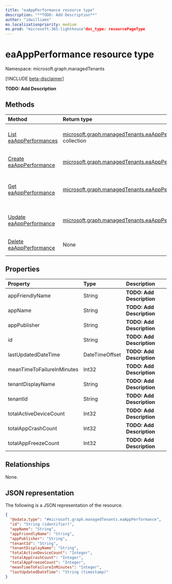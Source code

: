 ```yaml
---
title: "eaAppPerformance resource type"
description: "**TODO: Add Description**"
author: "idwilliams"
ms.localizationpriority: medium
ms.prod: "microsoft-365-lighthouse"doc_type: resourcePageType
---
```


# eaAppPerformance resource type

Namespace: microsoft.graph.managedTenants

[!INCLUDE [beta-disclaimer](../../includes/beta-disclaimer.md)]

**TODO: Add Description**

## Methods
|Method|Return type|Description|
|:---|:---|:---|
|[List eaAppPerformances](../api/managedtenants-managedtenant-list-eaappperformances.md)|[microsoft.graph.managedTenants.eaAppPerformance](../resources/managedtenants-eaappperformance.md) collection|Get a list of the [eaAppPerformance](../resources/managedtenants-eaappperformance.md) objects and their properties.|
|[Create eaAppPerformance](../api/managedtenants-managedtenant-post-eaappperformances.md)|[microsoft.graph.managedTenants.eaAppPerformance](../resources/managedtenants-eaappperformance.md)|Create a new [eaAppPerformance](../resources/managedtenants-eaappperformance.md) object.|
|[Get eaAppPerformance](../api/managedtenants-eaappperformance-get.md)|[microsoft.graph.managedTenants.eaAppPerformance](../resources/managedtenants-eaappperformance.md)|Read the properties and relationships of an [eaAppPerformance](../resources/managedtenants-eaappperformance.md) object.|
|[Update eaAppPerformance](../api/managedtenants-eaappperformance-update.md)|[microsoft.graph.managedTenants.eaAppPerformance](../resources/managedtenants-eaappperformance.md)|Update the properties of an [eaAppPerformance](../resources/managedtenants-eaappperformance.md) object.|
|[Delete eaAppPerformance](../api/managedtenants-managedtenant-delete-eaappperformances.md)|None|Delete an [eaAppPerformance](../resources/managedtenants-eaappperformance.md) object.|

## Properties
|Property|Type|Description|
|:---|:---|:---|
|appFriendlyName|String|**TODO: Add Description**|
|appName|String|**TODO: Add Description**|
|appPublisher|String|**TODO: Add Description**|
|id|String|**TODO: Add Description**|
|lastUpdatedDateTime|DateTimeOffset|**TODO: Add Description**|
|meanTimeToFailureInMinutes|Int32|**TODO: Add Description**|
|tenantDisplayName|String|**TODO: Add Description**|
|tenantId|String|**TODO: Add Description**|
|totalActiveDeviceCount|Int32|**TODO: Add Description**|
|totalAppCrashCount|Int32|**TODO: Add Description**|
|totalAppFreezeCount|Int32|**TODO: Add Description**|

## Relationships
None.

## JSON representation
The following is a JSON representation of the resource.
<!-- {
  "blockType": "resource",
  "keyProperty": "id",
  "@odata.type": "microsoft.graph.managedTenants.eaAppPerformance",
  "openType": true
}
-->
``` json
{
  "@odata.type": "#microsoft.graph.managedTenants.eaAppPerformance",
  "id": "String (identifier)",
  "appName": "String",
  "appFriendlyName": "String",
  "appPublisher": "String",
  "tenantId": "String",
  "tenantDisplayName": "String",
  "totalActiveDeviceCount": "Integer",
  "totalAppCrashCount": "Integer",
  "totalAppFreezeCount": "Integer",
  "meanTimeToFailureInMinutes": "Integer",
  "lastUpdatedDateTime": "String (timestamp)"
}
```

